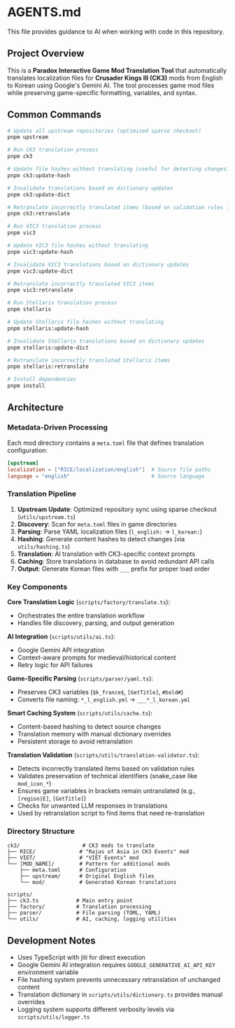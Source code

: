 # AGENTS.md

This file provides guidance to AI when working with code in this repository.

## Project Overview

This is a **Paradox Interactive Game Mod Translation Tool** that automatically translates localization files for **Crusader Kings III (CK3)** mods from English to Korean using Google's Gemini AI. The tool processes game mod files while preserving game-specific formatting, variables, and syntax.

## Common Commands

```bash
# Update all upstream repositories (optimized sparse checkout)
pnpm upstream

# Run CK3 translation process
pnpm ck3

# Update file hashes without translating (useful for detecting changes)
pnpm ck3:update-hash

# Invalidate translations based on dictionary updates
pnpm ck3:update-dict

# Retranslate incorrectly translated items (based on validation rules from issue #64)
pnpm ck3:retranslate

# Run VIC3 translation process
pnpm vic3

# Update VIC3 file hashes without translating
pnpm vic3:update-hash

# Invalidate VIC3 translations based on dictionary updates
pnpm vic3:update-dict

# Retranslate incorrectly translated VIC3 items
pnpm vic3:retranslate

# Run Stellaris translation process
pnpm stellaris

# Update Stellaris file hashes without translating
pnpm stellaris:update-hash

# Invalidate Stellaris translations based on dictionary updates
pnpm stellaris:update-dict

# Retranslate incorrectly translated Stellaris items
pnpm stellaris:retranslate

# Install dependencies
pnpm install
```

## Architecture

### Metadata-Driven Processing
Each mod directory contains a `meta.toml` file that defines translation configuration:
```toml
[upstream]
localization = ["RICE/localization/english"]  # Source file paths
language = "english"                          # Source language
```

### Translation Pipeline
1. **Upstream Update**: Optimized repository sync using sparse checkout (`utils/upstream.ts`)
2. **Discovery**: Scan for `meta.toml` files in game directories
3. **Parsing**: Parse YAML localization files (`l_english:` → `l_korean:`)
4. **Hashing**: Generate content hashes to detect changes (via `utils/hashing.ts`)
5. **Translation**: AI translation with CK3-specific context prompts
6. **Caching**: Store translations in database to avoid redundant API calls
7. **Output**: Generate Korean files with `___` prefix for proper load order

### Key Components

**Core Translation Logic** (`scripts/factory/translate.ts`):
- Orchestrates the entire translation workflow
- Handles file discovery, parsing, and output generation

**AI Integration** (`scripts/utils/ai.ts`):
- Google Gemini API integration
- Context-aware prompts for medieval/historical content
- Retry logic for API failures

**Game-Specific Parsing** (`scripts/parser/yaml.ts`):
- Preserves CK3 variables (`$k_france$`, `[GetTitle]`, `#bold#`)
- Converts file naming: `*_l_english.yml` → `___*_l_korean.yml`

**Smart Caching System** (`scripts/utils/cache.ts`):
- Content-based hashing to detect source changes
- Translation memory with manual dictionary overrides
- Persistent storage to avoid retranslation

**Translation Validation** (`scripts/utils/translation-validator.ts`):
- Detects incorrectly translated items based on validation rules
- Validates preservation of technical identifiers (snake_case like `mod_icon_*`)
- Ensures game variables in brackets remain untranslated (e.g., `[region|E]`, `[GetTitle]`)
- Checks for unwanted LLM responses in translations
- Used by retranslation script to find items that need re-translation

### Directory Structure

```
ck3/                    # CK3 mods to translate
├── RICE/              # "Rajas of Asia in CK3 Events" mod
├── VIET/              # "VIET Events" mod
└── [MOD_NAME]/        # Pattern for additional mods
    ├── meta.toml      # Configuration
    ├── upstream/      # Original English files
    └── mod/           # Generated Korean translations

scripts/
├── ck3.ts            # Main entry point
├── factory/          # Translation processing
├── parser/           # File parsing (TOML, YAML)
└── utils/            # AI, caching, logging utilities
```

## Development Notes

- Uses TypeScript with jiti for direct execution
- Google Gemini AI integration requires `GOOGLE_GENERATIVE_AI_API_KEY` environment variable
- File hashing system prevents unnecessary retranslation of unchanged content
- Translation dictionary in `scripts/utils/dictionary.ts` provides manual overrides
- Logging system supports different verbosity levels via `scripts/utils/logger.ts`
